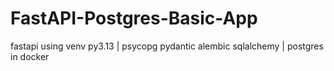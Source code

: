 # FastAPI-Postgres-Basic-App
fastapi using venv py3.13 | psycopg pydantic alembic sqlalchemy | postgres in docker